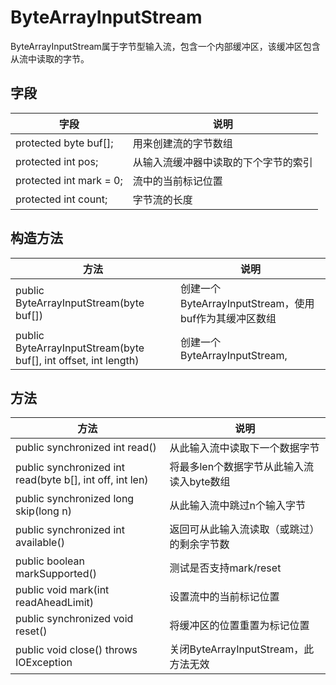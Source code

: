 # ByteArrayInputStream
ByteArrayInputStream属于字节型输入流，包含一个内部缓冲区，该缓冲区包含从流中读取的字节。

## 字段
| 字段 | 说明
| --- | ---
| protected byte buf[]; | 用来创建流的字节数组
| protected int pos; | 从输入流缓冲器中读取的下个字节的索引
| protected int mark = 0; | 流中的当前标记位置
| protected int count; | 字节流的长度

## 构造方法
| 方法 | 说明
| --- | ---
| public ByteArrayInputStream(byte buf[]) | 创建一个ByteArrayInputStream，使用buf作为其缓冲区数组
| public ByteArrayInputStream(byte buf[], int offset, int length) | 创建一个ByteArrayInputStream,

## 方法
| 方法 | 说明
| --- | ---
| public synchronized int read() | 从此输入流中读取下一个数据字节
| public synchronized int read(byte b[], int off, int len) | 将最多len个数据字节从此输入流读入byte数组
| public synchronized long skip(long n) | 从此输入流中跳过n个输入字节
| public synchronized int available() | 返回可从此输入流读取（或跳过）的剩余字节数
| public boolean markSupported() | 测试是否支持mark/reset
| public void mark(int readAheadLimit) | 设置流中的当前标记位置
| public synchronized void reset() | 将缓冲区的位置重置为标记位置
| public void close() throws IOException | 关闭ByteArrayInputStream，此方法无效
